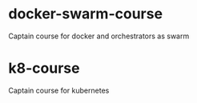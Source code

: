 # docker-swarm-course
Captain course for docker and orchestrators as swarm

# k8-course
Captain course for kubernetes
